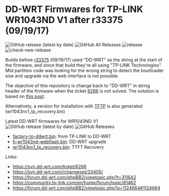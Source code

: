 # DD-WRT Firmwares for TP-LINK WR1043ND V1 after r33375 (09/19/17)

![GitHub release (latest by date)](https://img.shields.io/github/v/release/edgardmessias/dd-wrt-wr1043ndv1)
![GitHub All Releases](https://img.shields.io/github/downloads/edgardmessias/dd-wrt-wr1043ndv1/total)
![release](https://github.com/edgardmessias/dd-wrt-wr1043ndv1/workflows/release/badge.svg)
![check-new-release](https://github.com/edgardmessias/dd-wrt-wr1043ndv1/workflows/check-new-release/badge.svg)

Builds before [r33375](https://svn.dd-wrt.com/changeset/33375) (09/19/17) used "DD-WRT" as the string at the start of the firmware, and since that build they're all using "TP-LINK Technologies". Mtd partition code was looking for the wrong string to detect the bootloader size and upgrade via the web interface is not possible.

The objective of this repository is change back to "DD-WRT" in string header of the firmware when the ticket [6266](https://svn.dd-wrt.com/ticket/6266) is not solved. The solution is based on [this post](https://forum.dd-wrt.com/phpBB2/viewtopic.php?p=1124664#1124664).

Alternatively, a version for installation with [TFTP](https://community.tp-link.com/en/home/forum/topic/81462) is also generated (wr1043nv1_tp_recovery.bin)

Latest DD-WRT firmwares for WR1043ND V1 ![GitHub release (latest by date)](https://img.shields.io/github/v/release/edgardmessias/dd-wrt-wr1043ndv1) ![GitHub Releases](https://img.shields.io/github/downloads/edgardmessias/dd-wrt-wr1043ndv1/latest/total)

- [factory-to-ddwrt.bin](https://github.com/edgardmessias/dd-wrt-wr1043ndv1/releases/latest/download/factory-to-ddwrt.bin): from TP-LINK to DD-WRT
- [tl-wr1043nd-webflash.bin](https://github.com/edgardmessias/dd-wrt-wr1043ndv1/releases/latest/download/tl-wr1043nd-webflash.bin): DD-WRT upgrade
- [wr1043nv1_tp_recovery.bin](https://github.com/edgardmessias/dd-wrt-wr1043ndv1/releases/latest/download/wr1043nv1_tp_recovery.bin): TTFT Recovery

Links:

- https://svn.dd-wrt.com/ticket/6266
- https://svn.dd-wrt.com//changeset/33405/
- https://forum.dd-wrt.com/phpBB2/viewtopic.php?t=311642
- https://community.tp-link.com/en/home/forum/topic/81462
- https://forum.dd-wrt.com/phpBB2/viewtopic.php?p=1124664#1124664
